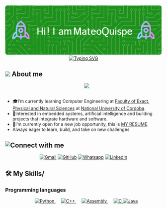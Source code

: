 <p align="center">
  <img src="./github-header-image.png" alt="Header" />
<!--  -->
<a href="https://git.io/typing-svg"><img src="https://readme-typing-svg.demolab.com?font=Fira+Code&pause=1000&color=1DC34AE9&width=435&lines=Computer+Engineering+Student;Always+learning+something+new" alt="Typing SVG" /></a>
<br>
</p>

## <picture><img src = "https://github.com/7oSkaaa/7oSkaaa/blob/main/Images/about_me.gif?raw=true" width = 50px></picture> About me
<p>
<picture> <img align="right" src="https://github.com/7oSkaaa/7oSkaaa/blob/main/Images/Right_Side.gif?raw=true" width = 250px></picture>

<br><br>
- 🎓I’m currently learning Computer Engineering at  [Faculty of Exact, Physical and Natural Sciences](https://fcefyn.unc.edu.ar) at [National University of Cordoba](https://www.unc.edu.ar).
-  🧠Interested in embedded systems, artificial intelligence and building projects that integrate hardware and software.
-  🚀I’m currently open for a new job opportunity, this is [MY RESUME](https://drive.google.com/file/d/11l1aj3zFS11Bpvv_kLjlmndxULTFII_2/view?usp=sharing).
-  Always eager to learn, build, and take on new challenges
  
## ![Connect with me](https://badgen.net/badge/CONNECT/WITH%20ME/green)

<p align="center">
	<a href="mailto:mateo.quispe@mi.unc.edu.ar"><img img src="https://img.shields.io/badge/gmail-%23EA4335.svg?style=plastic&logo=gmail&logoColor=white" alt="Gmail" width = 100px/></a>
	<a href="https://github.com/Tuteku"><img src="https://img.shields.io/badge/github-%23181717.svg?style=plastic&logo=github&logoColor=white" alt="GitHub" width = 100px/></a>
	<a href="https://wa.me/3512294599"><img src="https://img.shields.io/badge/whatsapp-%2325D366.svg?style=plastic&logo=whatsapp&logoColor=white" alt="Whatsapp" width = 120px/></a>
	<a href="https://www.linkedin.com/in/mateo-quispe-3a2804185/"><img src="https://img.shields.io/badge/LinkedIn-%230A66C2.svg?style=plastic&logo=linkedin&logoColor=white" alt="LinkedIn" width = 100px/></a>
	
</p>

## 🛠️ My Skills/
### Programming languages
<p align="center"> 
  &emsp; 
  <a href="" target="_blank"> 
   <img alt="Python" src="https://img.shields.io/badge/python-3670A0?style=for-the-badge&logo=python&logoColor=ffdd54">
  </a>   
  &emsp;
  <a href="https://www.w3schools.com/css/" target="_blank">
    <img alt="C++" src="https://img.shields.io/badge/-C++-blue?logo=cplusplus">
  </a> 
  &emsp;
  <a href="https://www.python.org" target="_blank">
    <img alt="Assembly" src="https://img.shields.io/badge/-Assembly-000?&logo=assemblyscript">
  </a>
  &emsp;
  <a href="https://developer.mozilla.org/en-US/docs/Web/JavaScript" target="_blank"> 
     <img alt="C" src="https://img.shields.io/badge/c-%2300599C.svg?style=for-the-badge&logo=c&logoColor=white">
   </a>
 <a href="https://developer.mozilla.org/en-US/docs/Web/JavaScript" target="_blank"> 
     <img alt="Java" src="https://img.shields.io/badge/Java-ED8B00?style=for-the-badge&logo=openjdk&logoColor=white">
   </a>
</p>
